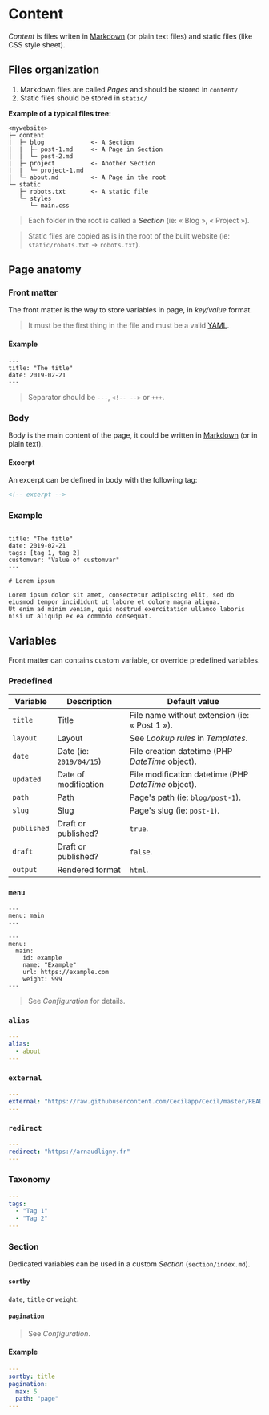 <!--
description: "How to create content and how to organize it?"
alias: [documentation/pages, documentation/content-organization]
-->

# Content

_Content_ is files writen in [Markdown](https://daringfireball.net/projects/markdown/) (or plain text files) and static files (like  CSS style sheet).

## Files organization

1. Markdown files are called _Pages_ and should be stored in `content/`
2. Static files should be stored in `static/`

**Example of a typical files tree:**

```text
<mywebsite>
├─ content
|  ├─ blog             <- A Section
|  |  ├─ post-1.md     <- A Page in Section
|  |  └─ post-2.md
|  ├─ project          <- Another Section
|  |  └─ project-1.md
|  └─ about.md         <- A Page in the root
└─ static
   ├─ robots.txt       <- A static file
   └─ styles
      └─ main.css
```

> Each folder in the root is called a **_Section_** (ie: « Blog », « Project »).

> Static files are copied as is in the root of the built website (ie: `static/robots.txt` -> `robots.txt`).

## Page anatomy

### Front matter

The front matter is the way to store variables in page, in _key/value_ format.

> It must be the first thing in the file and must be a valid [YAML](https://en.wikipedia.org/wiki/YAML).

#### Example

```text
---
title: "The title"
date: 2019-02-21
---
```

> Separator should be `---`, `<!-- -->` or `+++`.

### Body

Body is the main content of the page, it could be written in [Markdown](http://daringfireball.net/projects/markdown/syntax) (or in plain text).

#### Excerpt

An excerpt can be defined in body with the following tag:

```html
<!-- excerpt -->
```

### Example

```text
---
title: "The title"
date: 2019-02-21
tags: [tag 1, tag 2]
customvar: "Value of customvar"
---

# Lorem ipsum

Lorem ipsum dolor sit amet, consectetur adipiscing elit, sed do eiusmod tempor incididunt ut labore et dolore magna aliqua.
Ut enim ad minim veniam, quis nostrud exercitation ullamco laboris nisi ut aliquip ex ea commodo consequat.
```

## Variables

Front matter can contains custom variable, or override predefined variables.

### Predefined

| Variable    | Description             | Default value                                       |
| ----------- | ----------------------- | --------------------------------------------------- |
| `title`     | Title                   | File name without extension (ie: « Post 1 »).       |
| `layout`    | Layout                  | See _Lookup rules_ in _Templates_.                  |
| `date`      | Date (ie: `2019/04/15`) | File creation datetime (PHP _DateTime_ object).     |
| `updated`   | Date of modification    | File modification datetime (PHP _DateTime_ object). |
| `path`      | Path                    | Page's path (ie: `blog/post-1`).                    |
| `slug`      | Slug                    | Page's slug (ie: `post-1`).                         |
| `published` | Draft or published?     | `true`.                                             |
| `draft`     | Draft or published?     | `false`.                                            |
| `output`    | Rendered format         | `html`.                                             |

### `menu`

```
---
menu: main
---
```

```
---
menu:
  main:
  	id: example
  	name: "Example"
  	url: https://example.com
  	weight: 999
---
```

> See _Configuration_ for details.

### `alias`

```yaml
---
alias:
  - about
---
```

### `external`

```yaml
---
external: "https://raw.githubusercontent.com/Cecilapp/Cecil/master/README.md"
---
```

### `redirect`

```yaml
---
redirect: "https://arnaudligny.fr"
---
```

### Taxonomy

```yaml
---
tags:
  - "Tag 1"
  - "Tag 2"
---
```

### Section

Dedicated variables can be used in a custom _Section_ (`section/index.md`).

#### `sortby`

`date`, `title` or `weight`.

#### `pagination`

> See _Configuration_.

#### Example

```yaml
---
sortby: title
pagination:
  max: 5
  path: "page"
---
```

